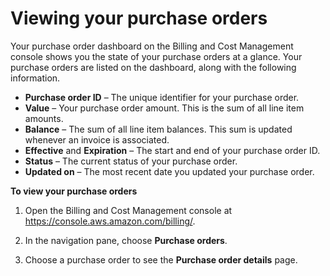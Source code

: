 # Viewing your purchase orders<a name="viewing-po"></a>

Your purchase order dashboard on the Billing and Cost Management console shows you the state of your purchase orders at a glance\. Your purchase orders are listed on the dashboard, along with the following information\.
+ **Purchase order ID** – The unique identifier for your purchase order\.
+ **Value** – Your purchase order amount\. This is the sum of all line item amounts\.
+ **Balance** – The sum of all line item balances\. This sum is updated whenever an invoice is associated\.
+ **Effective** and **Expiration** – The start and end of your purchase order ID\.
+ **Status** – The current status of your purchase order\.
+ **Updated on** – The most recent date you updated your purchase order\.<a name="view-po-steps"></a>

**To view your purchase orders**

1. Open the Billing and Cost Management console at [https://console\.aws\.amazon\.com/billing/](https://console.aws.amazon.com/billing/home?#/)\.

1. In the navigation pane, choose **Purchase orders**\.

1. Choose a purchase order to see the **Purchase order details** page\.